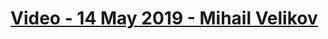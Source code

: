 # [Video - 14 May 2019 - Mihail Velikov](https://softuni.bg/trainings/resources/video/40010/video-14-may-2019-mihail-velikov-php-web-basics-may-2019/2374)
